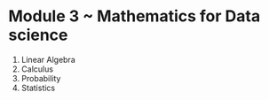 # Module 3 ~ Mathematics for Data science

1. Linear Algebra
2. Calculus
3. Probability
4. Statistics
